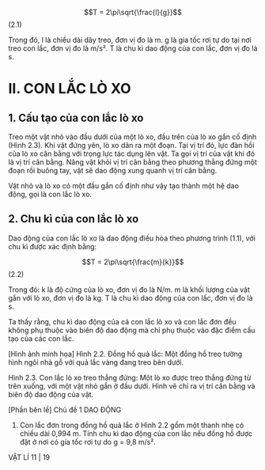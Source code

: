 $$T = 2\pi\sqrt{\frac{l}{g}}$$ (2.1)

Trong đó, l là chiều dài dây treo, đơn vị đo là m.
g là gia tốc rơi tự do tại nơi treo con lắc, đơn vị đo là m/s².
T là chu kì dao động của con lắc, đơn vị đo là s.

# II. CON LẮC LÒ XO

## 1. Cấu tạo của con lắc lò xo

Treo một vật nhỏ vào đầu dưới của một lò xo, đầu trên của lò xo gắn cố định (Hình 2.3). Khi vật đứng yên, lò xo dãn ra một đoạn. Tại vị trí đó, lực đàn hồi của lò xo cân bằng với trọng lực tác dụng lên vật. Ta gọi vị trí của vật khi đó là vị trí cân bằng. Nâng vật khỏi vị trí cân bằng theo phương thẳng đứng một đoạn rồi buông tay, vật sẽ dao động xung quanh vị trí cân bằng.

Vật nhỏ và lò xo có một đầu gắn cố định như vậy tạo thành một hệ dao động, gọi là con lắc lò xo.

## 2. Chu kì của con lắc lò xo

Dao động của con lắc lò xo là dao động điều hòa theo phương trình (1.1), với chu kì được xác định bằng:

$$T = 2\pi\sqrt{\frac{m}{k}}$$ (2.2)

Trong đó:
k là độ cứng của lò xo, đơn vị đo là N/m.
m là khối lượng của vật gắn với lò xo, đơn vị đo là kg.
T là chu kì dao động của con lắc, đơn vị đo là s.

Ta thấy rằng, chu kì dao động của cả con lắc lò xo và con lắc đơn đều không phụ thuộc vào biên độ dao động mà chỉ phụ thuộc vào đặc điểm cấu tạo của các con lắc.

[Hình ảnh minh họa]
Hình 2.2. Đồng hồ quả lắc: Một đồng hồ treo tường hình ngôi nhà gỗ với quả lắc vàng đang treo bên dưới.

Hình 2.3. Con lắc lò xo treo thẳng đứng: Một lò xo được treo thẳng đứng từ trên xuống, với một vật nhỏ gắn ở đầu dưới. Hình vẽ chỉ ra vị trí cân bằng và biên độ dao động của vật.

[Phần bên lề]
Chủ đề 1
DAO ĐỘNG

1. Con lắc đơn trong đồng hồ quả lắc ở Hình 2.2 gồm một thanh nhẹ có chiều dài 0,994 m. Tính chu kì dao động của con lắc nếu đồng hồ được đặt ở nơi có gia tốc rơi tự do g = 9,8 m/s².

VẬT LÍ 11 | 19